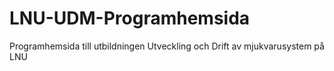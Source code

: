 LNU-UDM-Programhemsida
======================

Programhemsida till utbildningen Utveckling och Drift av mjukvarusystem på LNU
